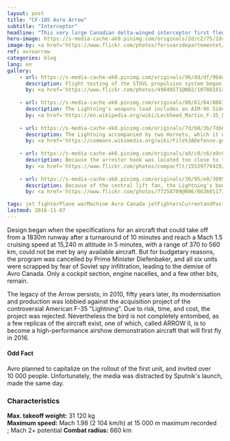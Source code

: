 ```yaml
---
layout: post
title: "CF-105 Avro Arrow"
subtitle: "Interceptor"
headline: "This very large Canadian delta-winged interceptor first flew in 1958. It was meant to protect the Arctic regions from high-altitude bombers during the Cold War with Russia."
hero-image: https://s-media-cache-ak0.pinimg.com/originals/2d/c2/75/2dc275a0de2d73924f64390bdb0007ae.jpg
image-by: <a href='https://www.flickr.com/photos/forsvarsdepartementet/22504078631/in/photolist-AhBhxH-AgCEop-zjJQov-zjAGD9-zjAVGd-AhB8FV-AhAWRD-zjAU31-AekkAw-S5R7D-8Kc2ip-gXvR34-7Bvz3Z-d8JN2o-dRDqjs-e2GL4S-9Dw77T-7Bzp9y-78xExV-8JU3e4-6Skwnh-bwPs7F-owhT3q-8vwtpZ-wmZvt6-51j3XD-yFwAE-9X8Vms-78xDBD-kokvFz-55qaLW-e2GJko-e2B5iM-e2GJEy-vVKMGf-e2GJ8A-e2B6uD-7P9k67-e2GKoY-AGLPkZ-eaPnqE-4fCtaE-eQ8Rye-51oeYs-e2GHUY-vgmjcy-e2B7bT-AMqGyF-pLSVah-dRvXq2' target='_new'>Testflyging av første norske F-35</a> by <a href='https://www.flickr.com/photos/forsvarsdepartementet/' target='_new' >Forsvarsdepartemente</a> under <a href='https://creativecommons.org/licenses/by/2.0/' target='_new'>Attribution 2.0 Generic</a>
ref: avroarrow
categories: blog
lang: en
gallery:
    - url: https://s-media-cache-ak0.pinimg.com/originals/96/dd/df/96dddf02c64391d57da281caf4b9ae31.jpg
      description: Flight testing of the STOVL propulsion system began on 7 January 2010. The F-35B's first hover was on 17 March 2010, followed by its first vertical landing the next day.
      by: <a href='https://www.flickr.com/photos/49840571@N02/10708181405/in/photolist-9NEdXe-bkrsBh-bTpfDa-9NELbX-hjfegk-hjfDJQ-nu8eMn-ns51Sa-hjfadk-hjfBWG-hjgwHR-hjgz1g-ns55qx-naS6bQ-eckCcm-bkrsvE-9NEUJe-5rhNAH-naS5hL-naS13c-hjfinX-hjfgWk-9NHJX1-bymmuV-9KomUV-9NENRV-9NESvr-9NEQEt-hjgBsk-ptqSHV-euR9i5-8p2esf-tZNnWQ-zLeCtA-A4LuKP-v1HE6M-uXByUp-ns5gfj' target='_new'>Marines perform first F-35B vertical take-off, landing at Eglin</a> by <a href='https://www.flickr.com/photos/49840571@N02/' target='_new' >Samuel King Jr</a> under <a href='https://creativecommons.org/licenses/by-nc-nd/2.0/' target='_new'>Attribution-NonCommercial-NoDerivs 2.0 Generic</a>
      
    - url: https://s-media-cache-ak0.pinimg.com/originals/08/61/64/0861641c62d72e7f56c5eb62e88508c1.jpg
      description: The Lightning's weapons load includes an AIM-9X Sidewinder inert missile on the starboard pylon, a centerline 25mm gun pod, and a GBU-32 and AIM-120 in the starboard weapon bay.
      by: <a href='https://en.wikipedia.org/wiki/Lockheed_Martin_F-35_Lightning_II#/media/File:Flickr_-_Official_U.S._Navy_Imagery_-_A_pilot_pilots_the_F-35B_Joint_Strike_Fighter_test_aircraft..jpg' target='_new'>Aircraft flying inverted shows external hard point stations, including the external Gatling gun pod</a> by courtesy of Lockheed Martin by Andy Wolfe. Released under the public domain
      
    - url: https://s-media-cache-ak0.pinimg.com/originals/7d/b8/3b/7db83b1429a13b24e3156e1d1c0db5ce.jpg
      description: The Lightning accompanied by two Hornets, which it will eventually replace.
      by: <a href='https://commons.wikimedia.org/wiki/File%3ADefense.gov_News_Photo_120111-F-JZ907-002_-_A_U.S._Marine_Corps_F-35_Lightning_II_aircraft_is_escorted_by_two_Marine_F_A-18_Hornets_as_it_flies_toward_Eglin_Air_Force_Base_Fla._on_Jan._11.jpg' target='_new'>A U.S. Marine Corps F-35 Lightning II aircraft is escorted by two Marine F A-18 Hornets</a> by Staff Sgt. Joely Santiago, U.S. Air Force under the public domain
      
    - url: https://s-media-cache-ak0.pinimg.com/originals/a9/c0/c6/a9c0c674ba824d7a2e052cad83b5ef49.jpg
      description: Because the arrestor hook was located too close to the landing gear, the F-35C was originally unable to land on an aircraft carrier.
      by: <a href='https://www.flickr.com/photos/compacflt/15539776428/in/photolist-pFcq8N-e2GJko-pKefvc-e2B5iM-pXzNXn-e2B6uD-ej7NrT-e2GKoY-e2B7bT-uEeVFY-pE3HiV-Cy4Mk9-p1Nrhb-pF1s7m-ejdwCG-J5Pqda-HYnCoM-HYnCt6-d1YXhQ-p1Yhem-pgT6Xi-HaGUkn-d1YYyS-fRPN7T-ekP4ev-d1YW4U-d1YVhw-d1YVay-kuJvT7-d1YWXE-d1YVGw-tZNiAf-Cy4MFQ-ahtGRQ-fRPSkc-J1aaCp-fRPtox-p1Nsdj-oCRbyP-9NEdXe-icRzgy-pWnMsL-pDP7XB-fRPMpk-pWnNfN-pWeJhr-q1357H-pDRtHQ-kuJwBw-oZvowF' target='_new'>141105-N-IM608-145</a> by <a href='https://www.flickr.com/photos/compacflt/' target='_new'>U.S. Pacific Fleet</a> under <a href='https://creativecommons.org/licenses/by-nc/2.0/' target='_new'>Attribution-NonCommercial 2.0 Generic</a>
      
    - url: https://s-media-cache-ak0.pinimg.com/originals/30/95/e0/3095e07af921352cfb032f66505ab3f8.jpg
      description: Because of the central lift fan, the Lightning's body is large enough to break the area rule. It compensates this disadvantage by carrying its weapons internally, which reduces drag.
      by: <a href='https://www.flickr.com/photos/77258709@N06/8636011734/in/photolist-ea8Pq3' target='_new'>130404-F-KX404-161</a> by Senior Airman Brett Clashman, U.S. Air Force via <a href='https://www.flickr.com/photos/77258709@N06/' target='_new'>ermaleksandr</a> under the public domain

tags: jet fighterPlane warMachine Avro Canada jetFightersCurrentandPast
lastmod: 2016-11-07
---
```

Design began when the specifications for an aircraft that could take off from a 1830m runway after a turnaround of 10 minutes and reach a Mach 1.5 cruising speed at 15,240 m altitude in 5 minutes, with a range of 370 to 560 km, could not be met by any available aircraft. But for budgetary reasons, the program was cancelled by Prime Minister Diefenbaker, and all six units were scrapped by fear of Soviet spy infiltration, leading to the demise of Avro Canada. Only a cockpit section, engine nacelles, and a few other bits, remain.

The legacy of the Arrow persists; in 2010, fifty years later, its modernisation and production was lobbied against the acquisition project of the controversial American F-35 "Lightning". Due to risk, time, and cost, the project was rejected. Nevertheless the bird is not completely entombed, as a few replicas of the aircraft exist, one of which, called ARROW II, is to become a high-performance airshow demonstration aircraft that will first fly in 2016.

<h4>Odd Fact</h4>

Avro planned to capitalize on the rollout of the first unit, and invited over 10 000 people. Unfortunately, the media was distracted by Sputnik's launch, made the same day.

<h3>Characteristics</h3>

<strong>Max. takeoff weight:</strong> 31 120 kg<br />
<strong>Maximum speed:</strong> Mach 1.98 (2 104 km/h) at 15 000 m maximum recorded<br />; Mach 2+ potential
<strong>Combat radius:</strong> 660 km

